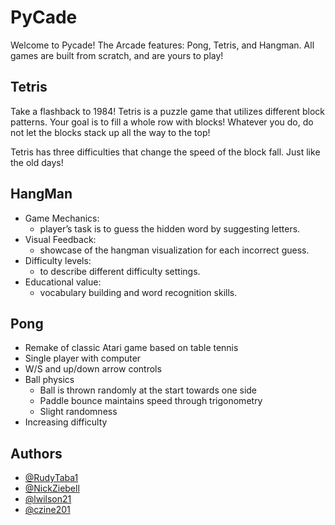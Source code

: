 
# PyCade

Welcome to Pycade! The Arcade features: Pong, Tetris, and Hangman.  All games are built from scratch, and are yours to play!

## Tetris
Take a flashback to 1984! Tetris is a puzzle game that utilizes different block patterns. Your goal is to fill a whole row with blocks! Whatever you do, do not let the blocks stack up all the way to the top!

Tetris has three difficulties that change the speed of the block fall.  Just like the old days!

 
## HangMan
- Game Mechanics: 
    - player’s task is to guess the hidden word by suggesting letters.
- Visual Feedback: 
    - showcase of the hangman visualization for each incorrect guess.
- Difficulty levels: 
    - to describe different difficulty settings.
- Educational value: 
    - vocabulary building and word recognition skills.

## Pong
- Remake of classic Atari game based on table tennis
- Single player with computer
- W/S and up/down arrow controls
- Ball physics
    - Ball is thrown randomly at the start towards one side
    - Paddle bounce maintains speed through trigonometry
    - Slight randomness
- Increasing difficulty


## Authors

- [@RudyTaba1](https://www.github.com/RudyTaba1)
- [@NickZiebell](https://github.com/NickZiebell)
- [@lwilson21](https://github.com/lwilson21)
- [@czine201](https://github.com/czine201)


